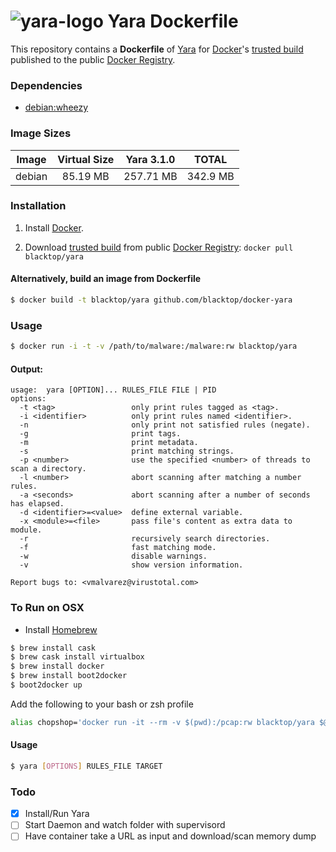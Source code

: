 ![yara-logo](http://plusvic.github.io/yara/images/logo.png)
Yara Dockerfile
==================

This repository contains a **Dockerfile** of [Yara](http://plusvic.github.io/yara/) for [Docker](https://www.docker.io/)'s [trusted build](https://index.docker.io/u/blacktop/yara/) published to the public [Docker Registry](https://index.docker.io/).

### Dependencies

* [debian:wheezy](https://index.docker.io/_/debian/)

### Image Sizes
| Image | Virtual Size | Yara 3.1.0| TOTAL     |
|:------:|:-----------:|:---------:|:---------:|
| debian | 85.19 MB    | 257.71 MB | 342.9 MB  |

### Installation

1. Install [Docker](https://www.docker.io/).

2. Download [trusted build](https://index.docker.io/u/blacktop/yara/) from public [Docker Registry](https://index.docker.io/): `docker pull blacktop/yara`

#### Alternatively, build an image from Dockerfile
```bash
$ docker build -t blacktop/yara github.com/blacktop/docker-yara
```
### Usage
```bash
$ docker run -i -t -v /path/to/malware:/malware:rw blacktop/yara
```
#### Output:
    usage:  yara [OPTION]... RULES_FILE FILE | PID
    options:
      -t <tag>                 only print rules tagged as <tag>.
      -i <identifier>          only print rules named <identifier>.
      -n                       only print not satisfied rules (negate).
      -g                       print tags.
      -m                       print metadata.
      -s                       print matching strings.
      -p <number>              use the specified <number> of threads to scan a directory.
      -l <number>              abort scanning after matching a number rules.
      -a <seconds>             abort scanning after a number of seconds has elapsed.
      -d <identifier>=<value>  define external variable.
      -x <module>=<file>       pass file's content as extra data to module.
      -r                       recursively search directories.
      -f                       fast matching mode.
      -w                       disable warnings.
      -v                       show version information.

    Report bugs to: <vmalvarez@virustotal.com>

### To Run on OSX
 - Install [Homebrew](http://brew.sh)

```bash
$ brew install cask
$ brew cask install virtualbox
$ brew install docker
$ brew install boot2docker
$ boot2docker up
```
Add the following to your bash or zsh profile

```bash
alias chopshop='docker run -it --rm -v $(pwd):/pcap:rw blacktop/yara $@'
```
#### Usage

```bash
$ yara [OPTIONS] RULES_FILE TARGET
```

### Todo
- [x] Install/Run Yara
- [ ] Start Daemon and watch folder with supervisord
- [ ] Have container take a URL as input and download/scan memory dump
